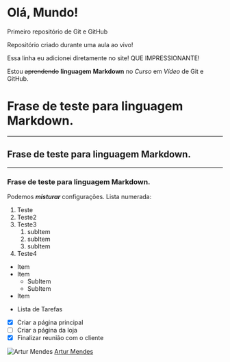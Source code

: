 # Olá, Mundo!
 Primeiro repositório de Git e GitHub

 Repositório criado durante uma aula ao vivo!

Essa linha eu adicionei diretamente no site! QUE IMPRESSIONANTE!

Estou ~~aprendendo~~ __linguagem__ **Markdown** no *Curso* em _Vídeo_ de Git e GitHub.
# Frase de teste para linguagem Markdown.
---
## Frase de teste para linguagem Markdown.
***
### Frase de teste para linguagem Markdown.
Podemos __*misturar*__ configurações.
Lista numerada:
1. Teste
1. Teste2
1. Teste3
   1. subItem
   1. subItem
   1. subItem
1. Teste4

* Item
* Item
   * SubItem
   * SubItem
* Item

- Lista de Tarefas

- [x] Criar a página principal
- [ ] Criar a página da loja
- [x] Finalizar reunião com o cliente

![Artur Mendes](https://www.google.com.br/logos/google.jpg)
[Artur Mendes](http://systecdev.com.br)

